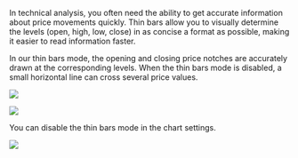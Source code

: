 In technical analysis, you often need the ability to get accurate information about price movements quickly. Thin bars allow you to visually determine the levels (open, high, low, close) in as concise a format as possible, making it easier to read information faster.

In our thin bars mode, the opening and closing price notches are accurately drawn at the corresponding levels. When the thin bars mode is disabled, a small horizontal line can cross several price values.

![](https://s3.amazonaws.com/cdn.freshdesk.com/data/helpdesk/attachments/production/43330820717/original/xUgWVp_xx_lO_9j-FkzqlOu-OTPPs73PBw.png?1654704001)

![](https://s3.amazonaws.com/cdn.freshdesk.com/data/helpdesk/attachments/production/43332637386/original/bTlyGmk8FSt5iGhvfoO_l1WxnhCUUkMdPg.gif?1655276875)

You can disable the thin bars mode in the chart settings.

![](https://s3.amazonaws.com/cdn.freshdesk.com/data/helpdesk/attachments/production/43330820719/original/jkO11Tjuhxs1DlJvI8fb0nmSBDehEIEblQ.png?1654704001)